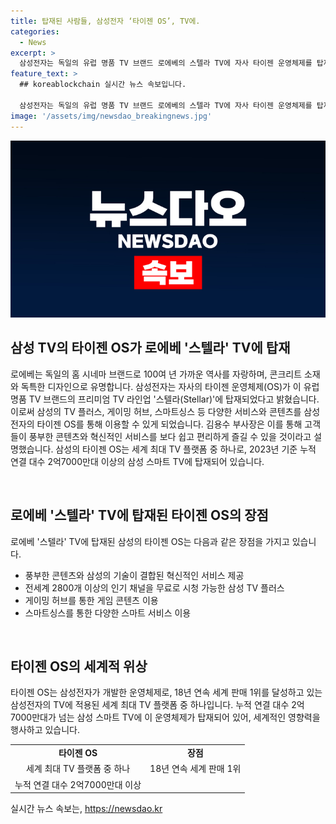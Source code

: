 ```yaml
---
title: 탑재된 사람들, 삼성전자 ‘타이젠 OS’, TV에.
categories:
  - News
excerpt: >
  삼성전자는 독일의 유럽 명품 TV 브랜드 로에베의 스텔라 TV에 자사 타이젠 운영체제를 탑재한다. 로에베는 100년 이상 하이엔드 TV와 오디오를 제작해온 럭셔리 브랜드로, 삼성의 TV 플러스, 게이밍 허브, 스마트싱스 등 다양한 서비스와 콘텐츠를 이용할 수 있을 것이다. 이에 김용수 삼성전자 영상디스플레이사업부 부사장은 타이젠 OS를 탑재한 TV를 통해 혁신적인 서비스를 누리게 될 것으로 기대한다.
feature_text: >
  ## koreablockchain 실시간 뉴스 속보입니다.

  삼성전자는 독일의 유럽 명품 TV 브랜드 로에베의 스텔라 TV에 자사 타이젠 운영체제를 탑재한다. 로에베는 100년 이상 하이엔드 TV와 오디오를 제작해온 럭셔리 브랜드로, 삼성의 TV 플러스, 게이밍 허브, 스마트싱스 등 다양한 서비스와 콘텐츠를 이용할 수 있을 것이다. 이에 김용수 삼성전자 영상디스플레이사업부 부사장은 타이젠 OS를 탑재한 TV를 통해 혁신적인 서비스를 누리게 될 것으로 기대한다.
image: '/assets/img/newsdao_breakingnews.jpg'
---
```


<p><img src="/assets/img/newsdao_breakingnews.jpg" alt="koreablockchain 속보" /></p>

<h2 data-ke-size="size26">삼성 TV의 타이젠 OS가 로에베 '스텔라' TV에 탑재</h2>

<p>로에베는 독일의 홈 시네마 브랜드로 100여 년 가까운 역사를 자랑하며, 콘크리트 소재와 독특한 디자인으로 유명합니다. 삼성전자는 자사의 타이젠 운영체제(OS)가 이 유럽 명품 TV 브랜드의 프리미엄 TV 라인업 '스텔라(Stellar)'에 탑재되었다고 밝혔습니다. 이로써 삼성의 TV 플러스, 게이밍 허브, 스마트싱스 등 다양한 서비스와 콘텐츠를 삼성전자의 타이젠 OS를 통해 이용할 수 있게 되었습니다. 김용수 부사장은 이를 통해 고객들이 풍부한 콘텐츠와 혁신적인 서비스를 보다 쉽고 편리하게 즐길 수 있을 것이라고 설명했습니다. 삼성의 타이젠 OS는 세계 최대 TV 플랫폼 중 하나로, 2023년 기준 누적 연결 대수 2억7000만대 이상의 삼성 스마트 TV에 탑재되어 있습니다.</p>

<p data-ke-size="size16">&nbsp;</p>

<h2 data-ke-size="size26">로에베 '스텔라' TV에 탑재된 타이젠 OS의 장점</h2>

<p>로에베 '스텔라' TV에 탑재된 삼성의 타이젠 OS는 다음과 같은 장점을 가지고 있습니다.</p>

<ul>
<li>풍부한 콘텐츠와 삼성의 기술이 결합된 혁신적인 서비스 제공</li>
<li>전세계 2800개 이상의 인기 채널을 무료로 시청 가능한 삼성 TV 플러스</li>
<li>게이밍 허브를 통한 게임 콘텐츠 이용</li>
<li>스마트싱스를 통한 다양한 스마트 서비스 이용</li>
</ul>

<p data-ke-size="size16">&nbsp;</p>

<h2 data-ke-size="size26">타이젠 OS의 세계적 위상</h2>

<p>타이젠 OS는 삼성전자가 개발한 운영체제로, 18년 연속 세계 판매 1위를 달성하고 있는 삼성전자의 TV에 적용된 세계 최대 TV 플랫폼 중 하나입니다. 누적 연결 대수 2억7000만대가 넘는 삼성 스마트 TV에 이 운영체제가 탑재되어 있어, 세계적인 영향력을 행사하고 있습니다. </p>

<table>
<tbody>
<tr>
<td style="text-align: center; height: 17px;"><b>타이젠 OS</b></td>
<td style="text-align: center; height: 17px;"><b>장점</b></td>
</tr>
<tr>
<td style="text-align: center; height: 17px;">세계 최대 TV 플랫폼 중 하나</td>
<td style="text-align: center; height: 17px;">18년 연속 세계 판매 1위</td>
</tr>
<tr>
<td style="text-align: center; height: 17px;">누적 연결 대수 2억7000만대 이상</td>
<td style="text-align: center; height: 17px;"> </td>
</tr>
</tbody>
</table>
실시간 뉴스 속보는, <a href="https://newsdao.kr" rel="dofollow">https://newsdao.kr</a>


